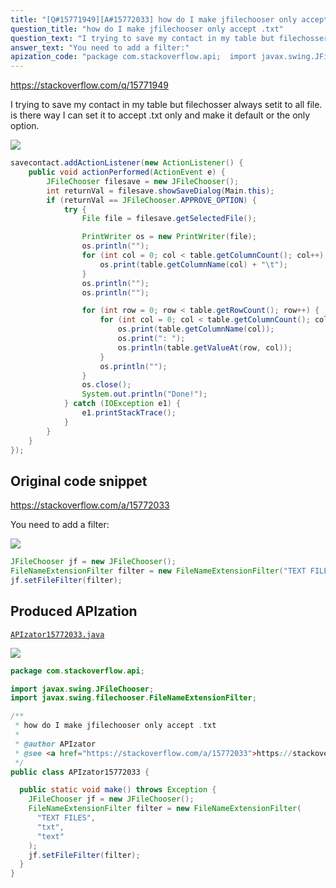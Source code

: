 ```yaml
---
title: "[Q#15771949][A#15772033] how do I make jfilechooser only accept .txt"
question_title: "how do I make jfilechooser only accept .txt"
question_text: "I trying to save my contact in my table but filechosser always setit to all file. is there way I can set it to accept .txt only and make it default or the only option."
answer_text: "You need to add a filter:"
apization_code: "package com.stackoverflow.api;  import javax.swing.JFileChooser; import javax.swing.filechooser.FileNameExtensionFilter;  /**  * how do I make jfilechooser only accept .txt  *  * @author APIzator  * @see <a href=\"https://stackoverflow.com/a/15772033\">https://stackoverflow.com/a/15772033</a>  */ public class APIzator15772033 {    public static void make() throws Exception {     JFileChooser jf = new JFileChooser();     FileNameExtensionFilter filter = new FileNameExtensionFilter(       \"TEXT FILES\",       \"txt\",       \"text\"     );     jf.setFileFilter(filter);   } }"
---
```


https://stackoverflow.com/q/15771949

I trying to save my contact in my table but filechosser always setit to all file.
is there way I can set it to accept .txt only and make it default or the only option.


<div class="code-logo"><img src="/stackoverflow.png" /></div>

```java
savecontact.addActionListener(new ActionListener() {
    public void actionPerformed(ActionEvent e) {
        JFileChooser filesave = new JFileChooser();
        int returnVal = filesave.showSaveDialog(Main.this);
        if (returnVal == JFileChooser.APPROVE_OPTION) {
            try {
                File file = filesave.getSelectedFile();

                PrintWriter os = new PrintWriter(file);
                os.println("");
                for (int col = 0; col < table.getColumnCount(); col++) {
                    os.print(table.getColumnName(col) + "\t");
                }
                os.println("");
                os.println("");

                for (int row = 0; row < table.getRowCount(); row++) {
                    for (int col = 0; col < table.getColumnCount(); col++) {
                        os.print(table.getColumnName(col));
                        os.print(": ");
                        os.println(table.getValueAt(row, col));
                    }
                    os.println("");
                }
                os.close();
                System.out.println("Done!");
            } catch (IOException e1) {
                e1.printStackTrace();
            }
        }
    }
});
```


## Original code snippet

https://stackoverflow.com/a/15772033

You need to add a filter:

<div class="code-logo"><img src="/stackoverflow.png" /></div>

```java
JFileChooser jf = new JFileChooser();
FileNameExtensionFilter filter = new FileNameExtensionFilter("TEXT FILES", "txt", "text");
jf.setFileFilter(filter);
```

## Produced APIzation

[`APIzator15772033.java`](https://github.com/blind-papers/apization-temp-data/raw/main/search/APIzator15772033.java)

<div class="code-logo"><img src="/apizator.png" /></div>

```java
package com.stackoverflow.api;

import javax.swing.JFileChooser;
import javax.swing.filechooser.FileNameExtensionFilter;

/**
 * how do I make jfilechooser only accept .txt
 *
 * @author APIzator
 * @see <a href="https://stackoverflow.com/a/15772033">https://stackoverflow.com/a/15772033</a>
 */
public class APIzator15772033 {

  public static void make() throws Exception {
    JFileChooser jf = new JFileChooser();
    FileNameExtensionFilter filter = new FileNameExtensionFilter(
      "TEXT FILES",
      "txt",
      "text"
    );
    jf.setFileFilter(filter);
  }
}

```